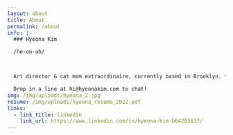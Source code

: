 ```yaml
---
layout: about
title: About
permalink: /about
info: |-
  ### Hyeona Kim

  /he-on-ah/



  Art director & cat mom extraordinaire, currently based in Brooklyn. *･❋ﾟ✧ ㋡ 

  Drop in a line at hi@hyeonakim.com to chat!
img: /img/uploads/hyeona_2.jpg
resume: /img/uploads/hyeona_resume_2022.pdf
links:
  - link_title: linkedin
    link_url: https://www.linkedin.com/in/hyeona-kim-b64205137/
---
```

